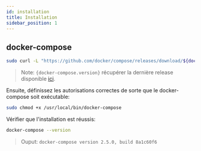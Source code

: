 ```yaml
---
id: installation
title: Installation
sidebar_position: 1
---
```


## docker-compose

```sh
sudo curl -L "https://github.com/docker/compose/releases/download/${docker-compose.version}/docker-compose-$(uname -s)-$(uname -m)" -o /usr/local/bin/docker-compose
```

> Note: `{docker-compose.version}` récupérer la dernière release disponible [ici](https://github.com/docker/compose/releases).

Ensuite, définissez les autorisations correctes de sorte que le docker-compose soit exécutable:

```sh
sudo chmod +x /usr/local/bin/docker-compose
```

Vérifier que l'installation est réussis:

```sh
docker-compose --version
```

> Ouput: `docker-compose version 2.5.0, build 8a1c60f6`
